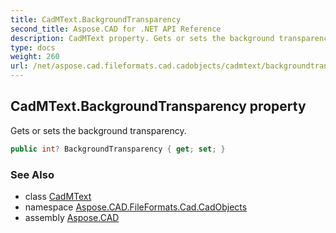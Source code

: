 ```yaml
---
title: CadMText.BackgroundTransparency
second_title: Aspose.CAD for .NET API Reference
description: CadMText property. Gets or sets the background transparency
type: docs
weight: 260
url: /net/aspose.cad.fileformats.cad.cadobjects/cadmtext/backgroundtransparency/
---
```

## CadMText.BackgroundTransparency property

Gets or sets the background transparency.

```csharp
public int? BackgroundTransparency { get; set; }
```

### See Also

* class [CadMText](../)
* namespace [Aspose.CAD.FileFormats.Cad.CadObjects](../../cadmtext/)
* assembly [Aspose.CAD](../../../)



